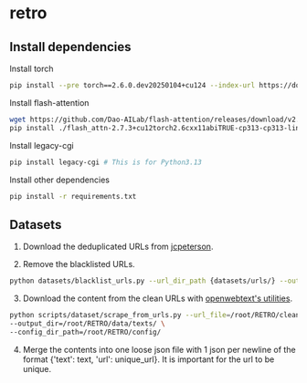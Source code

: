 # retro

## Install dependencies
Install torch
```bash
pip install --pre torch==2.6.0.dev20250104+cu124 --index-url https://download.pytorch.org/whl/nightly/cu124
```

Install flash-attention
```bash
wget https://github.com/Dao-AILab/flash-attention/releases/download/v2.7.3/flash_attn-2.7.3+cu12torch2.6cxx11abiTRUE-cp313-cp313-linux_x86_64.whl 
pip install ./flash_attn-2.7.3+cu12torch2.6cxx11abiTRUE-cp313-cp313-linux_x86_64.whl
```

Install legacy-cgi
```bash
pip install legacy-cgi # This is for Python3.13 
```

Install other dependencies
```bash
pip install -r requirements.txt
```

## Datasets
1. Download the deduplicated URLs from [jcpeterson](https://mega.nz/#F!EZZD0YwJ!9_PlEQzdMVLaNdKv_ICNVQ!cc4RgQQZ).

2. Remove the blacklisted URLs.
```bash
python datasets/blacklist_urls.py --url_dir_path {datasets/urls/} --output_file_path {clean_url.txt} --print_blacklist
```
3. Download the content from the clean URLs with [openwebtext's utilities](https://github.com/eukaryote31/openwebtext/blob/master/download.py).
```bash
python scripts/dataset/scrape_from_urls.py --url_file=/root/RETRO/clean_urls.txt \
--output_dir=/root/RETRO/data/texts/ \
--config_dir_path=/root/RETRO/config/
```
4. Merge the contents into one loose json file with 1 json per newline of the format {'text': text, 'url': unique_url}. It is important for the url to be unique.
